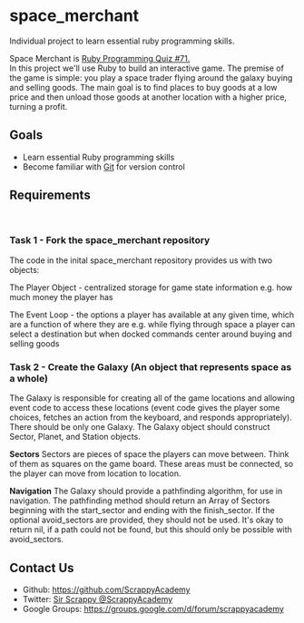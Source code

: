space_merchant
==============

Individual project to learn essential ruby programming skills. 

Space Merchant is <a href="http://www.rubyquiz.com/quiz71.html">Ruby Programming Quiz #71.</a> <br/>
In this project we'll use Ruby to build an interactive game. The premise of the game is simple: you play a space trader flying around the galaxy buying and selling goods. The main goal is to find places to buy goods at a low price and then unload those goods at another location with a higher price, turning a profit.

<h2>Goals</h2>
<ul>
<li>Learn essential Ruby programming skills</li>
<li>Become familiar with <a href="http://git-scm.com/book">Git</a> for version control</li>
</ul>

<h2>Requirements</h2>
<br/>
<h3>Task 1 - Fork the space_merchant repository</h3>
The code in the inital space_merchant repository provides us with two objects:
<p>The Player Object - centralized storage for game state information e.g. how much money the player has</p>
<p>The Event Loop - the options a player has available at any given time, which are a function of where they are e.g. while flying through space a player can select a destination but when docked commands center around buying and selling goods</p>


<h3>Task 2 - Create the Galaxy (An object that represents space as a whole) </h3>
The Galaxy is responsible for creating all of the game locations and allowing event code to access these locations (event code gives the player some choices, fetches an action from the keyboard, and responds appropriately). 
There should be only one Galaxy. The Galaxy object should construct Sector, Planet, and Station objects. 
<p>
<b>Sectors</b>
Sectors are pieces of space the players can move between. 
Think of them as squares on the game board. These areas must be connected, so the player can move from location to location.
</p>
<p>
<b>Navigation</b>
The Galaxy should provide a pathfinding algorithm, for use in navigation. The pathfinding method should return an Array of Sectors beginning with 
the start_sector and ending with the finish_sector. If the optional avoid_sectors are provided, they should not be used. It's okay to return nil, if a path could not be found, but this should only be possible with avoid_sectors.
</p>

<h2>Contact Us</h2> 
<ul>
<li>Github: <a href="https://github.com/ScrappyAcademy">https://github.com/ScrappyAcademy</a></li>
<li>Twitter: <a href="https://twitter.com/scrappyacademy">Sir Scrappy @ScrappyAcademy</a></li>
<li>Google Groups: <a href="https://groups.google.com/d/forum/scrappyacademy">https://groups.google.com/d/forum/scrappyacademy</a>
</ul>
